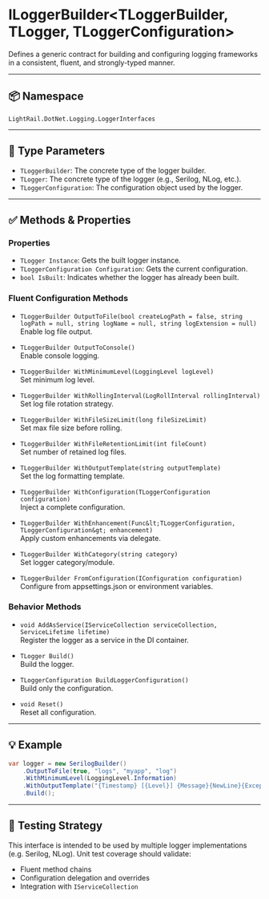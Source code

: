 # ILoggerBuilder&lt;TLoggerBuilder, TLogger, TLoggerConfiguration&gt;

Defines a generic contract for building and configuring logging frameworks in a consistent, fluent, and strongly-typed manner.

---

## 📦 Namespace

`LightRail.DotNet.Logging.LoggerInterfaces`

---

## 🧰 Type Parameters

- `TLoggerBuilder`: The concrete type of the logger builder.
- `TLogger`: The concrete type of the logger (e.g., Serilog, NLog, etc.).
- `TLoggerConfiguration`: The configuration object used by the logger.

---

## ✅ Methods & Properties

### Properties

- `TLogger Instance`: Gets the built logger instance.
- `TLoggerConfiguration Configuration`: Gets the current configuration.
- `bool IsBuilt`: Indicates whether the logger has already been built.

### Fluent Configuration Methods

- `TLoggerBuilder OutputToFile(bool createLogPath = false, string logPath = null, string logName = null, string logExtension = null)`  
  Enable log file output.

- `TLoggerBuilder OutputToConsole()`  
  Enable console logging.

- `TLoggerBuilder WithMinimumLevel(LoggingLevel logLevel)`  
  Set minimum log level.

- `TLoggerBuilder WithRollingInterval(LogRollInterval rollingInterval)`  
  Set log file rotation strategy.

- `TLoggerBuilder WithFileSizeLimit(long fileSizeLimit)`  
  Set max file size before rolling.

- `TLoggerBuilder WithFileRetentionLimit(int fileCount)`  
  Set number of retained log files.

- `TLoggerBuilder WithOutputTemplate(string outputTemplate)`  
  Set the log formatting template.

- `TLoggerBuilder WithConfiguration(TLoggerConfiguration configuration)`  
  Inject a complete configuration.

- `TLoggerBuilder WithEnhancement(Func&lt;TLoggerConfiguration, TLoggerConfiguration&gt; enhancement)`  
  Apply custom enhancements via delegate.

- `TLoggerBuilder WithCategory(string category)`  
  Set logger category/module.

- `TLoggerBuilder FromConfiguration(IConfiguration configuration)`  
  Configure from appsettings.json or environment variables.

### Behavior Methods

- `void AddAsService(IServiceCollection serviceCollection, ServiceLifetime lifetime)`  
  Register the logger as a service in the DI container.

- `TLogger Build()`  
  Build the logger.

- `TLoggerConfiguration BuildLoggerConfiguration()`  
  Build only the configuration.

- `void Reset()`  
  Reset all configuration.

---

## 💡 Example

```csharp
var logger = new SerilogBuilder()
    .OutputToFile(true, "logs", "myapp", "log")
    .WithMinimumLevel(LoggingLevel.Information)
    .WithOutputTemplate("{Timestamp} [{Level}] {Message}{NewLine}{Exception}")
    .Build();
```

---

## 🧪 Testing Strategy

This interface is intended to be used by multiple logger implementations (e.g. Serilog, NLog). Unit test coverage should validate:

- Fluent method chains
- Configuration delegation and overrides
- Integration with `IServiceCollection`
